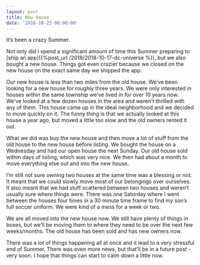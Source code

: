 ```yaml
---
layout: post
title: New House
date: '2018-10-23 00:00:00'
---
```


It’s been a crazy Summer.

Not only did I spend a significant amount of time this Summer preparing to [ship an app]({%post_url /2018/2018-10-17-dc-universe %}), but we also bought a new house. Things got even crazier because we closed on the new house on the exact same day we shipped the app.

Our new house is less than two miles from the old house. We’ve been looking for a new house for roughly three years. We were only interested in houses within the same township we’ve lived in for over 10 years now. We’ve looked at a few dozen houses in the area and weren’t thrilled with any of them. This house came up in the ideal neighborhood and we decided to move quickly on it. The funny thing is that we actually looked at this house a year ago, but moved a little too slow and the old owners rented it out.

What we did was buy the new house and then move a lot of stuff from the old house to the new house before listing. We bought the house on a Wednesday and had our open house the next Sunday. Our old house sold within days of listing, which was very nice. We then had about a month to move everything else out and into the new house.

I’m still not sure owning two houses at the same time was a blessing or not. It meant that we could slowly move most of our belongings over ourselves. It also meant that we had stuff scattered between two houses and weren’t usually sure where things were. There was one Saturday where I went between the houses four times in a 30 minute time frame to find my son’s full soccer uniform. We were kind of a mess for a week or two.

We are all moved into the new house now. We still have plenty of things in boxes, but we’ll be moving them to where they need to be over the next few weeks/months. The old house has been sold and has new owners now.

There was a lot of things happening all at once and it lead to a very stressful end of Summer. There was even more news, but that’ll be in a future post - very soon. I hope that things can start to calm down a little now.

